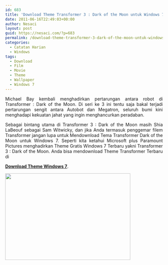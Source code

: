 ```yaml
---
id: 683
title: 'Download Theme Transformer 3 : Dark of the Moon untuk Windows 7'
date: 2011-06-16T22:49:03+00:00
author: Nesaci
layout: post
guid: https://nesaci.com/?p=683
permalink: /download-theme-transformer-3-dark-of-the-moon-untuk-windows-7/
categories:
  - Catatan Harian
  - Windows
tags:
  - Download
  - Film
  - Movie
  - Theme
  - Wallpaper
  - Windows 7
---
```

<p style="text-align: justify;">
  Michael Bay kembali menghadirkan pertarungan antara robot di Transformer : Dark of the Moon. Di seri ke 3 ini tentu saja bakal terjadi pertarungan sengit antara Autobot dan Megatron, seluruh bumi kini menghadapi kekuatan jahat yang ingin menghancurkan peradaban.
</p>

<p style="text-align: justify;">
  <!--more-->Sebagai bintang utama di Transformer 3 : Dark of the Moon masih Shia LaBeouf sebagai Sam Witwicky, dan jika Anda termasuk penggemar filem Transformer jangan lupa untuk Mendownload Tema Transformer Dark of the Moon untuk Windows 7. Seperti kita ketahui Microsoft plus Paramount Pictures menghadirkan Theme Gratis Windows 7 Terbaru yakni Transformer 3 : Dark of the Moon. Anda bisa mendownload Theme Transformer Terbaru di 
  
  <a title="Download Theme Transformer 3 : Dark of the Moon" rel="nofollow" href="https://download.microsoft.com/download/4/0/4/40457CC2-4D08-480A-AC38-09B5578F1375/Transformers3.themepack"><strong>Download Theme Windows 7</strong></a>.
</p>

<p style="text-align: justify;">
  <a href="https://nesaci.com/wp-content/uploads/2011/06/transformer-3-sinopsis.jpg"><img loading="lazy" class="aligncenter size-full wp-image-684" title="transformer-3-sinopsis" src="https://nesaci.com/wp-content/uploads/2011/06/transformer-3-sinopsis.jpg" alt="" width="400" height="276" /></a>
</p>

<p style="text-align: justify;">
  &nbsp;
</p>